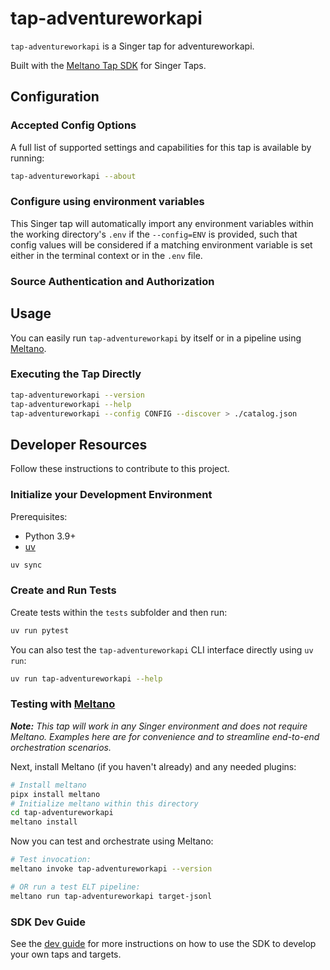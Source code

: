 # tap-adventureworkapi

`tap-adventureworkapi` is a Singer tap for adventureworkapi.

Built with the [Meltano Tap SDK](https://sdk.meltano.com) for Singer Taps.

<!--

Developer TODO: Update the below as needed to correctly describe the install procedure. For instance, if you do not have a PyPI repo, or if you want users to directly install from your git repo, you can modify this step as appropriate.

## Installation

Install from PyPI:

```bash
pipx install tap-adventureworkapi
```

Install from GitHub:

```bash
pipx install git+https://github.com/ORG_NAME/tap-adventureworkapi.git@main
```

-->

## Configuration

### Accepted Config Options

<!--
Developer TODO: Provide a list of config options accepted by the tap.

This section can be created by copy-pasting the CLI output from:

```
tap-adventureworkapi --about --format=markdown
```
-->

A full list of supported settings and capabilities for this
tap is available by running:

```bash
tap-adventureworkapi --about
```

### Configure using environment variables

This Singer tap will automatically import any environment variables within the working directory's
`.env` if the `--config=ENV` is provided, such that config values will be considered if a matching
environment variable is set either in the terminal context or in the `.env` file.

### Source Authentication and Authorization

<!--
Developer TODO: If your tap requires special access on the source system, or any special authentication requirements, provide those here.
-->

## Usage

You can easily run `tap-adventureworkapi` by itself or in a pipeline using [Meltano](https://meltano.com/).

### Executing the Tap Directly

```bash
tap-adventureworkapi --version
tap-adventureworkapi --help
tap-adventureworkapi --config CONFIG --discover > ./catalog.json
```

## Developer Resources

Follow these instructions to contribute to this project.

### Initialize your Development Environment

Prerequisites:

- Python 3.9+
- [uv](https://docs.astral.sh/uv/)

```bash
uv sync
```

### Create and Run Tests

Create tests within the `tests` subfolder and
then run:

```bash
uv run pytest
```

You can also test the `tap-adventureworkapi` CLI interface directly using `uv run`:

```bash
uv run tap-adventureworkapi --help
```

### Testing with [Meltano](https://www.meltano.com)

_**Note:** This tap will work in any Singer environment and does not require Meltano.
Examples here are for convenience and to streamline end-to-end orchestration scenarios._

<!--
Developer TODO:
Your project comes with a custom `meltano.yml` project file already created. Open the `meltano.yml` and follow any "TODO" items listed in
the file.
-->

Next, install Meltano (if you haven't already) and any needed plugins:

```bash
# Install meltano
pipx install meltano
# Initialize meltano within this directory
cd tap-adventureworkapi
meltano install
```

Now you can test and orchestrate using Meltano:

```bash
# Test invocation:
meltano invoke tap-adventureworkapi --version

# OR run a test ELT pipeline:
meltano run tap-adventureworkapi target-jsonl
```

### SDK Dev Guide

See the [dev guide](https://sdk.meltano.com/en/latest/dev_guide.html) for more instructions on how to use the SDK to
develop your own taps and targets.

